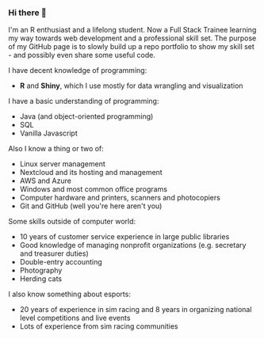 ### Hi there 👋

I'm an R enthusiast and a lifelong student. Now a Full Stack Trainee learning my way towards web development and a professional skill set. The purpose of my GitHub page is to slowly build up a repo portfolio to show my skill set - and possibly even share some useful code.

I have decent knowledge of programming:
- **R** and **Shiny**, which I use mostly for data wrangling and visualization

I have a basic understanding of programming:
- Java (and object-oriented programming)
- SQL
- Vanilla Javascript

Also I know a thing or two of:
- Linux server management
- Nextcloud and its hosting and management
- AWS and Azure
- Windows and most common office programs
- Computer hardware and printers, scanners and photocopiers
- Git and GitHub (well you're here aren't you)

Some skills outside of computer world:
- 10 years of customer service experience in large public libraries
- Good knowledge of managing nonprofit organizations (e.g. secretary and treasurer duties)
- Double-entry accounting
- Photography
- Herding cats

I also know something about esports:
- 20 years of experience in sim racing and 8 years in organizing national level competitions and live events
- Lots of experience from sim racing communities

<!--
**tlinna/tlinna** is a ✨ _special_ ✨ repository because its `README.md` (this file) appears on your GitHub profile.

Here are some ideas to get you started:

- 🔭 I’m currently working on ...
- 🌱 I’m currently learning ...
- 👯 I’m looking to collaborate on ...
- 🤔 I’m looking for help with ...
- 💬 Ask me about ...
- 📫 How to reach me: ...
- 😄 Pronouns: ...
- ⚡ Fun fact: ...
-->
